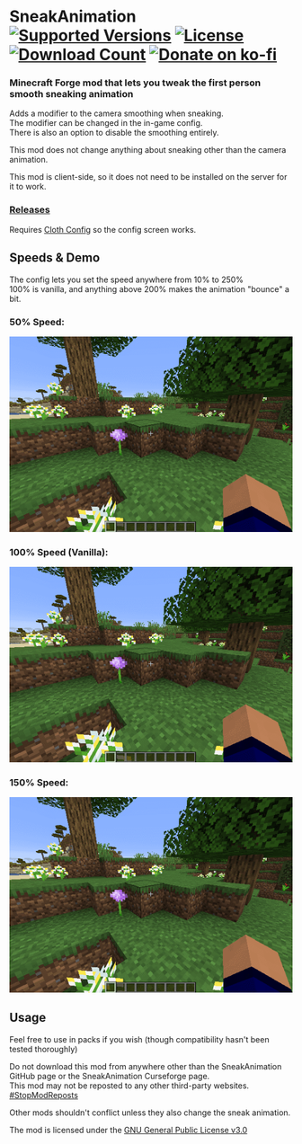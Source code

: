 <h1>SneakAnimation<br>
  <a href="https://www.curseforge.com/minecraft/mc-mods/sneakanimation"><img src="http://cf.way2muchnoise.eu/versions/%20For%20MC%20_sneakanimation_all(555-0C8E8E-fff-010101).svg" alt="Supported Versions"></a>
  <a href="https://github.com/PieKing1215/SneakAnimation/blob/master/LICENSE"><img src="https://img.shields.io/github/license/PieKing1215/SneakAnimation?style=flat&color=0C8E8E" alt="License"></a>
  <a href="https://www.curseforge.com/minecraft/mc-mods/sneakanimation"><img src="http://cf.way2muchnoise.eu/full_sneakanimation_downloads(E04E14-555-fff-010101-1C1C1C).svg" alt="Download Count"></a>
  <a href="https://ko-fi.com/X8X34Y6MZ"><img src="https://ko-fi.com/img/githubbutton_sm.svg" alt="Donate on ko-fi" height="20"></a>
</h1>

### Minecraft Forge mod that lets you tweak the first person smooth sneaking animation

Adds a modifier to the camera smoothing when sneaking.<br>
The modifier can be changed in the in-game config.<br>
There is also an option to disable the smoothing entirely.<br>

This mod does not change anything about sneaking other than the camera animation.

This mod is client-side, so it does not need to be installed on the server for it to work.

### [Releases](https://github.com/PieKing1215/SneakAnimation/releases)

Requires [Cloth Config](https://www.curseforge.com/minecraft/mc-mods/cloth-config-forge) so the config screen works.

## Speeds & Demo
The config lets you set the speed anywhere from 10% to 250%<br>
100% is vanilla, and anything above 200% makes the animation "bounce" a bit.<br>
### 50% Speed:<br>
![](demo/50_plain.gif)<br>
### 100% Speed (Vanilla):<br>
![](demo/vanilla_plain.gif)<br>
### 150% Speed:<br>
![](demo/150_plain.gif)<br>

## Usage

Feel free to use in packs if you wish (though compatibility hasn't been tested thoroughly)

Do not download this mod from anywhere other than the SneakAnimation GitHub page or the SneakAnimation Curseforge page.<br>
This mod may not be reposted to any other third-party websites.<br>
[#StopModReposts](https://stopmodreposts.org)

Other mods shouldn't conflict unless they also change the sneak animation.

The mod is licensed under the [GNU General Public License v3.0](LICENSE.md)
